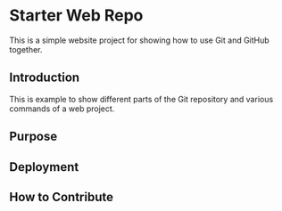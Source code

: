 # Starter Web Repo

This is a simple website project for
showing how to use Git and GitHub together.

## Introduction

This is example to show different parts of the Git repository
and various commands of a web project.

## Purpose

## Deployment

## How to Contribute
